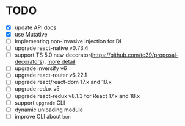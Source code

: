 # TODO
- [x] update API docs
- [x] use Mutative
- [ ] Implementing non-invasive injection for DI
- [ ] upgrade react-native v0.73.4
- [ ] support TS 5.0 new decorator(https://github.com/tc39/proposal-decorators), [more detail](https://www.typescriptlang.org/docs/handbook/release-notes/typescript-5-0.html#differences-with-experimental-legacy-decorators)
- [ ] upgrade inversify v6
- [ ] upgrade react-router v6.22.1
- [ ] upgrade react/react-dom 17.x and 18.x
- [ ] upgrade redux v5
- [ ] upgrade react-redux v8.1.3 for React 17.x and 18.x
- [ ] support `upgrade` CLI
- [ ] dynamic unloading module
- [ ] improve CLI about `bun`
